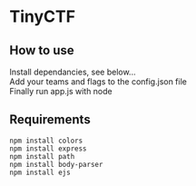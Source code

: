 # TinyCTF

## How to use
Install dependancies, see below...   
Add your teams and flags to the config.json file   
Finally run app.js with node   

## Requirements
`npm install colors`   
`npm install express`   
`npm install path`   
`npm install body-parser`   
`npm install ejs`   